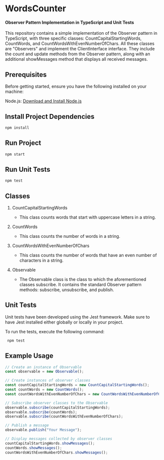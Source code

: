 # WordsCounter
#### Observer Pattern Implementation in TypeScript and Unit Tests

This repository contains a simple implementation of the Observer pattern in TypeScript, with three specific classes: CountCapitalStartingWords, CountWords, and CountWordsWithEvenNumberOfChars. All these classes are "Observers" and implement the ClientInterface interface. They include the count and update methods from the Observer pattern, along with an additional showMessages method that displays all received messages.

## Prerequisites
Before getting started, ensure you have the following installed on your machine:

Node.js: [Download and Install Node.js](https://nodejs.org/en)

## Install Project Dependencies
```bash
npm install
```

## Run Project
```bash
npm start
```

## Run Unit Tests
```bash
npm test
```


## Classes
1. CountCapitalStartingWords
   - This class counts words that start with uppercase letters in a string.

2. CountWords
    - This class counts the number of words in a string.

3. CountWordsWithEvenNumberOfChars
    - This class counts the number of words that have an even number of characters in a string.


4. Observable
    - The Observable class is the class to which the aforementioned classes subscribe. It contains the standard Observer pattern methods: subscribe, unsubscribe, and publish.

## Unit Tests
Unit tests have been developed using the Jest framework. Make sure to have Jest installed either globally or locally in your project.

To run the tests, execute the following command:

```bash
 npm test
```

## Example Usage
```typescript
// Create an instance of Observable
const observable = new Observable();

// Create instances of observer classes
const countCapitalStartingWords = new CountCapitalStartingWords();
const countWords = new CountWords();
const countWordsWithEvenNumberOfChars = new CountWordsWithEvenNumberOfChars();

// Subscribe observer classes to the Observable
observable.subscribe(countCapitalStartingWords);
observable.subscribe(countWords);
observable.subscribe(countWordsWithEvenNumberOfChars);

// Publish a message
observable.publish("Your Message");

// Display messages collected by observer classes
countCapitalStartingWords.showMessages();
countWords.showMessages();
countWordsWithEvenNumberOfChars.showMessages();
```